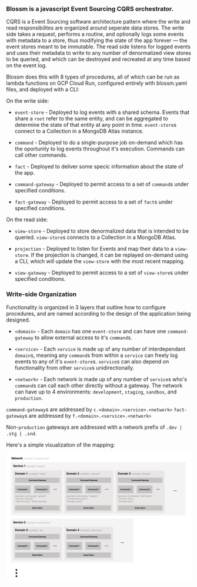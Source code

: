 ### Blossm is a javascript Event Sourcing CQRS orchestrator. 

CQRS is a Event Sourcing software architecture pattern where the write and read responsibilites are organized around seperate data stores. 
The write side takes a request, performs a routine, and optionally logs some events with metadata to a store, thus modifying the state of the app forever — the event stores meant to be immutable. 
The read side listens for logged events and uses their metadata to write to any number of denormalized view stores to be queried, and which can be destroyed and recreated at any time based on the event log. 

Blossm does this with 8 types of procedures, all of which can be run as lambda functions on GCP Cloud Run, configured entirely with blossm.yaml files, and deployed with a CLI:

On the write side:

* `event-store` - Deployed to log events with a shared schema. Events that share a `root` refer to the same entity, and can be aggregated to determine the state of that entity at any point in time. `event-store`s connect to a Collection in a MongoDB Atlas instance. 

* `command` - Deployed to do a single-purpose job on-demand which has the oportunity to log events throughout it's execution. Commands can call other commands.

* `fact` - Deployed to deliver some specic information about the state of the app.

* `command-gateway` - Deployed to permit access to a set of `command`s under specified conditions.

* `fact-gateway` - Deployed to permit access to a set of `fact`s under specified conditions.


On the read side:

* `view-store` - Deployed to store denormalized data that is intended to be queried. `view-store`s connects to a Collection in a MongoDB Atlas.

* `projection` - Deployed to listen for Events and map their data to a `view-store`. If the projection is changed, it can be replayed on-demand using a CLI, which will update the `view-store` with the most recent mapping.

* `view-gateway` - Deployed to permit access to a set of `view-store`s under specified conditions.


### Write-side Organization

Functionality is organized in 3 layers that outline how to configure procedures, and are named according to the design of the application being designed.

* `<domain>` - Each `domain` has one `event-store` and can have one `command-gateway` to allow external access to it's `command`s.

* `<service>` - Each `service` is made up of any number of interdependant `domain`s, meaning any `command`s from within a `service` can freely log events to any of it's `event-store`s. `service`s can also depend on functionality from other `service`s unidirectionally.

* `<network>` - Each network is made up of any number of `service`s who's `command`s can call each other directly without a gateway. The network can have up to 4 environments: `development`, `staging`, `sandbox`, and `production`.

`command-gateway`s are addressed by `c.<domain>.<service>.<network>`
`fact-gateway`s are addressed by `f.<domain>.<service>.<network>`

Non-`production` gateways are addressed with a network prefix of `.dev | .stg | .snd`.

Here's a simple visualization of the mapping:

![alt text](/imgs/layers.png "Layers")
